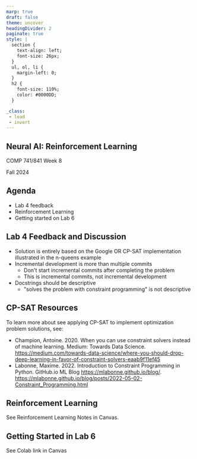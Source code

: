 ```yaml
---
marp: true
draft: false
theme: uncover
headingDivider: 2
paginate: true
style: |
  section {
    text-align: left;
    font-size: 26px;
  }
  ul, ol, li {
    margin-left: 0;
  }
  h2 {
    font-size: 110%;
    color: #0000DD;
  }

_class:
 - lead
 - invert
---
```


## Neural AI: Reinforcement Learning
COMP 741/841 Week 8​

Fall 2024

## Agenda
- Lab 4 feedback
- Reinforcement Learning
- Getting started on Lab 6

## Lab 4 Feedback and Discussion
- Solution is entirely based on the Google OR CP-SAT implementation illustrated in the n-queens example​
- Incremental development is more than multiple commits​
  - Don't start incremental commits after completing the problem​
  - This is incremental commits, not incremental development​
- Docstrings should be descriptive​
  - "solves the problem with constraint programming" is not descriptive​

## CP-SAT Resources
To learn more about see applying CP-SAT to implement optimization problem solutions, see:​
- Champion, Antoine. 2020. When you can use constraint solvers instead of machine learning. Medium: Towards Data Science.  https://medium.com/towards-data-science/where-you-should-drop-deep-learning-in-favor-of-constraint-solvers-eaab9f11ef45 ​
- Labonne, Maxime. 2022.  Introduction to Constraint Programming in Python. GitHub.io ML Blog https://mlabonne.github.io/blog/. https://mlabonne.github.io/blog/posts/2022-05-02-Constraint_Programming.html  ​

## Reinforcement Learning
See Reinforcement Learning Notes in Canvas.

## Getting Started in Lab 6
See Colab link in Canvas
